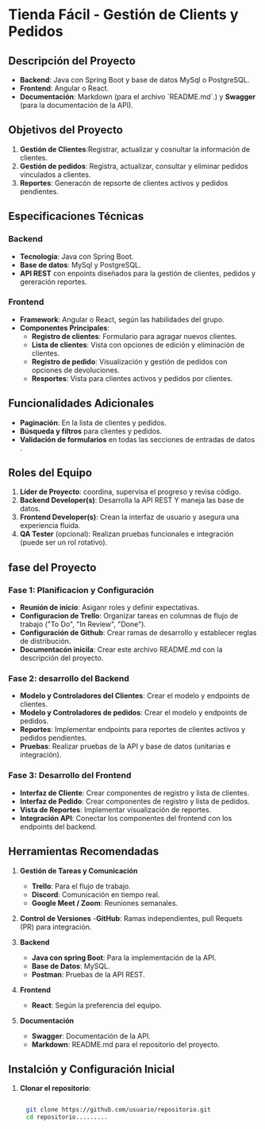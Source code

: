 # Tienda Fácil - Gestión de Clients y Pedidos

<!--

Archivo README.md incial para el proyecto Tienda Fácil.
Este archivo ofrece una visión general del proyeto y sus requisitos.
Actualizaremos este archivo conforme avanza el desarrollo para reflejar cambios y adiciones.

-->

## Descripción del Proyecto

<!--
Proporciona una descripción breve pero clara del proyecto para ayudar
a otos colaboradores a entender el objeto principal de este sistema.

<--

Este proyecto tiene como objetivo implementar un sistema de gestión para **Tienda Fácil** que permite registar y
gestionar clientes y pedidos.

Este sistema busca facilitar a los empleados el acceso a información de clientes y pedidos activos y pendientes.

### General

- **Equipos de trabajo**: Un lider de equipo es responsable de la coordinación.
- **Gestión de tareas**: Uso de un tablero de tareas en **Trello** para el seguimiento y orgabización.
- **Contro de versiones**: Repsoitorio en **GitHub** con ramas independientes para cada desarrollador
- **Acceso coordinadores**: Chantal y Jorge deben de tener acceso al trablero y repositorio de gitHub.

### Tecnologías recomendadas

<!
Detallar las tecnologías utilizadas garatntizar que todos los desarrolladores
y futuros colaboradores entiendan los requisitos técnicos.
-->

- **Backend**: Java con Spring Boot y base de datos MySql o PostgreSQL.
- **Frontend**: Angular o React.
- **Documentación**: Markdown (para el archivo `README.md´.) y **Swagger** (para la documentación de la API).

## Objetivos del Proyecto

1. **Gestión de Clientes**:Registrar, actualizar y cosnultar la información de clientes.
2. **Gestión de pedidos**: Registra, actualizar, consultar y eliminar pedidos vinculados a clientes.
3. **Reportes**: Generacón de repsorte de clientes activos y pedidos pendientes.

## Especificaciones Técnicas

### Backend

- **Tecnología**: Java con Spring Boot.
- **Base de datos**: MySql y PostgreSQL.
- **API REST** con enpoints diseñados para la gestión de clientes, pedidos y gereración reportes.

### Frontend

- **Framework**: Angular o React, según las habilidades del grupo.
- **Componentes Principales**:
  - **Registro de clientes**: Formulario para agragar nuevos clientes.
  - **Lista de clientes**: Vista con opciones de edición y eliminación de clientes.
  - **Registro de pedido**: Visualización y gestión de pedidos con opciones de devoluciones.
  - **Resportes**: Vista para clientes activos y pedidos por clientes.

## Funcionalidades Adicionales

- **Paginación**: En la lista de clientes y pedidos.
- **Búsqueda y filtros** para clientes y pedidos.
- **Validación de formularios** en todas las secciones de entradas de datos .

## Roles del Equipo

1. **Líder de Proyecto**: coordina, supervisa el progreso y revisa código.
2. **Backend Developer(s)**: Desarrolla la API REST Y maneja las base de datos.
3. **Frontend Developer(s)**: Crean la interfaz de usuario y asegura una experiencia fluida.
4. **QA Tester** (opcional): Realizan pruebas funcionales e integración (puede ser un rol rotativo).

## fase del Proyecto

### Fase 1: Planificacion y Configuración

- **Reunión de inicio**: Asiganr roles y definir expectativas.
- **Configuracion de Trello**: Organizar tareas en columnas de flujo de trabajo ("To Do", "In Review", "Done").
- **Configuración de Github**: Crear ramas de desarrollo y establecer reglas de distribución.
- **Documentacón inicila**: Crear este archivo README.md con la descripción del proyecto.

### Fase 2: desarrollo del Backend

- **Modelo y Controladores del Clientes**: Crear el modelo y endpoints de clientes.
- **Modelo y Controladores de pedidos**: Crear el modelo y endpoints de pedidos.
- **Reportes**: Implementar endpoints para reportes de clientes activos y pedidos pendientes.
- **Pruebas**: Realizar pruebas de la API y base de datos (unitarias e integración).

### Fase 3: Desarrollo del Frontend

- **Interfaz de Cliente**: Crear componentes de registro y lista de clientes.
- **Interfaz de Pedido**: Crear componentes de registro y lista de pedidos.
- **Vista de Reportes**: Implementar visualización de reportes.
- **Integración API**: Conectar los componentes del frontend con los endpoints del backend.

## Herramientas Recomendadas

1. **Gestión de Tareas y Comunicación**

   - **Trello**: Para el flujo de trabajo.
   - **Discord**: Comunicación en tiempo real.
   - **Google Meet / Zoom**: Reuniones semanales.

2. **Control de Versiones** -**GitHub**: Ramas independientes, pull Requets (PR) para integración.

3. **Backend**

   - **Java con spring Boot**: Para la implementación de la API.
   - **Base de Datos**: MySQL.
   - **Postman**: Pruebas de la API REST.

4. **Frontend**

   - **React**: Según la preferencia del equipo.

5. **Documentación**
   - **Swagger**: Documentación de la API.
   - **Markdown**: README.md para el repositorio del proyecto.

## Instalción y Configuración Inicial

1. **Clonar el repositorio**:

```bash

     git clone https://github.com/usuario/repositorio.git
     cd repositorio.........
```
